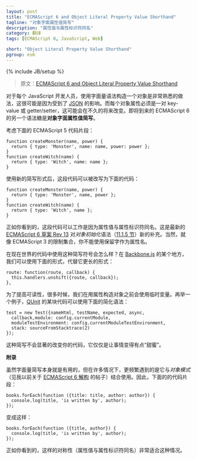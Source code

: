 ```yaml
---
layout: post
title: "ECMAScript 6 and Object Literal Property Value Shorthand"
tagline: "对象字面属性值简写"
description: "属性值与属性标识符同名"
category: 翻译
tags: [ECMAScript 6, JavaScript, Web]

short: "Object Literal Property Value Shorthand"
pgroup: es6
---
```

{% include JB/setup %}

> 原文：[ECMAScript 6 and Object Literal Property Value Shorthand](http://ariya.ofilabs.com/2013/02/es6-and-object-literal-property-value-shorthand.html)

<!-- Constructing an object using the literal syntax is something that is very familiar to every JavaScript developer, quite likely because this reminds everyone of [JSON](http://json.org/). While every object property needs to be either a key-value pair or getter/setter, this may change in the near future. Another syntactic sugar in the upcoming ECMAScript 6 is the **object literal property value shorthand**. -->
对于每个 JavaScript 开发人员，使用字面量语法构造一个对象是非常熟悉的做法，这很可能是因为受到了 [JSON](http://json.org/) 的影响。而每个对象属性必须是一对 key-value 或 getter/setter，这可能会在不久的将来改变。即将到来的 ECMAScript 6 的另一个语法糖是**对象字面属性值简写**。

<!-- Consider the following ECMAScript 5 fragment: -->
考虑下面的 ECMAScript 5 代码片段：

    function createMonster(name, power) {
      return { type: 'Monster', name: name, power: power };
    }
    function createWitch(name) {
      return { type: 'Witch', name: name };
    }

<!-- With the new shorthand form, this can be rewritten as the following code: -->
使用新的简写形式后，这段代码可以被改写为下面的代码：

    function createMonster(name, power) {
      return { type: 'Monster', name, power };
    }
    function createWitch(name) {
      return { type: 'Witch', name };
    }

<!-- As you can see, this works because the property value has the same name as the property identifier. This a new addition to the syntax of *Object Initialiser* ([section 11.1.5](http://teramako.github.com/ECMAScript/ecma6th_syntax.html#11.1.5)) in the latest [ECMAScript 6 draft Rev 13](http://wiki.ecmascript.org/doku.php?id=harmony:specification_drafts). Of course, just like the limitations set from ECMAScript 3, you can't use a reserved word as your property name. -->
正如你看到的，这段代码可以工作是因为属性值与属性标识符同名。这是最新的 [ECMAScript 6 草案 Rev 13](http://wiki.ecmascript.org/doku.php?id=harmony:specification_drafts) 对*对象初始化*语法（[11.1.5 节](http://teramako.github.com/ECMAScript/ecma6th_syntax.html#11.1.5)）新的补充。当然，就像 ECMAScript 3 的限制集合，你不能使用保留字作为属性名。

<!-- What about real-world code which can use the shorthand notation? Somewhere in [Backbone.js](http://backbonejs.org/), we should be able to use the following form instead of its longer one: -->
在现在世界的代码中使用这种简写符号会怎么样？在 [Backbone.js](http://backbonejs.org/) 的某个地方，我们可以使用下面的形式，代替它更长的形式：

    route: function(route, callback) {
      this.handlers.unshift({route, callback});
    },

<!-- For improved readibility, many times we use temporary variables before constructing an object out of the properties. As another example, a piece of code [QUnit](http://qunitjs.com/) may have the following simplified syntax: -->
为了提高可读性，很多时候，我们在用属性构造对象之前会使用临时变量。再举一个例子，[QUnit](http://qunitjs.com/) 的某块代码可以使用下面的简化语法：

    test = new Test({nameHtml, testName, expected, async,
      callback,module: config.currentModule,
      moduleTestEnvironment: config.currentModuleTestEnvironment,
      stack: sourceFromStacktrace(2)
    });

<!-- Such a shorthand won't dramatically change your code, it only makes everything a little bit sweeter! -->
这种简写不会显著的改变你的代码，它仅仅是让事情变得有点“甜蜜”。

<!-- **Addendum**. While the literal shorthand is useful on its own, in many cases it would be more frequently encountered as it is combined with *object pattern* (see my previous post on [ECMAScript 6 destructuring](http://ariya.ofilabs.com/2013/02/es6-and-destructuring-assignment.html)). Thus, the following code fragment: -->

**附录**

虽然字面量简写本身就是有用的，但在许多情况下，更频繁遇到的是它与*对象模式*（见我以前关于 [ECMAScript 6 解构](http://ariya.ofilabs.com/2013/02/es6-and-destructuring-assignment.html) 的帖子）结合使用。因此，下面的的代码片段：

    books.forEach(function ({title: title, author: author}) {
      console.log(title, 'is written by', author);
    });

<!-- turns into something like this one: -->
变成这样：

    books.forEach(function ({title, author}) {
      console.log(title, 'is written by', author);
    });

<!-- As you can see, such a symmetry is well suited for this case. -->
正如你看到的，这样的对称性（属性值与属性标识符同名）非常适合这种情况。



